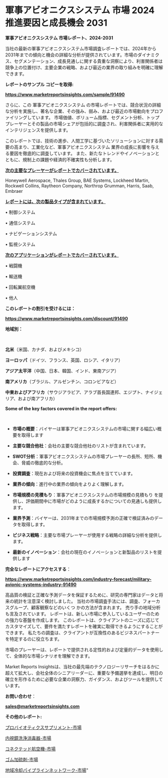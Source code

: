 # 軍事アビオニクスシステム 市場 2024 推進要因と成長機会 2031

<strong>軍事アビオニクスシステム 市場レポート、2024-2031</strong>

当社の最新の軍事アビオニクスシステム市場調査レポートでは、2024年から2031年までの傾向と機会の詳細な分析が提供されています。市場のダイナミクス、セグメンテーション、成長見通しに関する貴重な洞察により、利害関係者は競争上の位置付け、主要企業の戦略、および最近の業界の取り組みを明確に理解できます。



<strong>レポートのサンプル コピーを取得:</strong> <a href=https://www.marketreportsinsights.com/sample/91490>

<strong><u>https://www.marketreportsinsights.com/sample/91490</u></strong></a>

さらに、この 軍事アビオニクスシステム の市場レポートでは、競合状況の詳細な分析を実施し、著名な企業、その強み、弱み、および最近の市場動向をプロファイリングしています。 市場価値、ボリューム指標、セグメント分析、トッププレーヤーとその製品の市場シェアが包括的に調査され、利害関係者に実用的なインテリジェンスを提供します。

このレポートでは、技術の進歩、人間工学に基づいたソリューションに対する需要の高まり、工業化など、軍事アビオニクスシステム 業界の成長に影響を与える要因を徹底的に調査しています。 また、新たなトレンドやイノベーションとともに、規制上の課題や経済的不確実性も分析します。



<strong><u>次の主要なプレーヤーがレポートでカバーされています。</u></strong>

Honeywell Aerospace, Thales Group, BAE Systems, Lockheed Martin, Rockwell Collins, Raytheon Company, Northrop Grumman, Harris, Saab, Embraer



<strong><u><b>レポートには、次の製品タイプが含まれています。</b></u></strong>

• 制御システム

• 通信システム

• ナビゲーションシステム

• 監視システム



<strong><u><b>次のアプリケーションがレポートでカバーされています。</b></u></strong>

• 戦闘機

• 輸送機

• 回転翼航空機

• 他人



<strong><b>このレポートの割引を受けるには：</b></strong>

<a href=https://www.marketreportsinsights.com/discount/91490>

<strong><u>https://www.marketreportsinsights.com/discount/91490</u></strong></a>



<strong>地域別：</strong>

<strong> </strong>



<strong>北米</strong>（米国、カナダ、およびメキシコ）



<strong>ヨーロッパ</strong>（ドイツ、フランス、英国、ロシア、イタリア）



<strong>アジア太平洋</strong>（中国、日本、韓国、インド、東南アジア）



<strong>南アメリカ</strong>（ブラジル、アルゼンチン、コロンビアなど）



<strong>中東およびアフリカ</strong>（サウジアラビア、アラブ首長国連邦、エジプト、ナイジェリア、および南アフリカ）



<strong>Some of the key factors covered in the report offers:</strong>

<strong> </strong>
<ul>
  <li>

<strong>市場の概要</strong>：バイヤーは軍事アビオニクスシステムの市場に関する幅広い概要を取得します</li>
  <li>

<strong>主要な競合他社</strong>：会社の主要な競合他社のリストが含まれています。</li>
  <li>

<strong>SWOT分析</strong>：軍事アビオニクスシステムの市場プレーヤーの長所、短所、機会、脅威の徹底的な分析。</li>
  <li>

<strong>投資調査</strong>：現在および将来の投資機会に焦点を当てています。</li>
  <li>

<strong>業界の傾向</strong>：進行中の業界の傾向をよりよく理解します。</li>
  <li>

<strong>市場規模の見積もり</strong>：軍事アビオニクスシステムの市場規模の見積もり を提供し、評価期間中に市場がどのように成長するかについての見通しも提供します。</li>
  <li>

<strong>業界予測</strong>：バイヤーは、2031年までの市場規模予測の正確で検証済みのデータを取得します。</li>
  <li>

<strong>ビジネス戦略</strong>：主要な市場プレーヤーが使用する戦略の詳細な分析を提供します。</li>
  <li>

<strong>最新のイノベーション</strong>：会社の現在のイノベーションと新製品のリストを提供します</li>
</ul>


<strong>完全なレポートにアクセスする</strong>：

<a href=https://www.marketreportsinsights.com/industry-forecast/military-avionic-systems-industry-91490>

<strong><u>https://www.marketreportsinsights.com/industry-forecast/military-avionic-systems-industry-91490</u></strong></a>

高品質の検証と正確な予測データを保証するために、研究の専門家はデータと将来の統計を注意深く検討しました。 当社の市場調査手法には、調査、フォーカスグループ、顧客観察などのいくつ かの方法が含まれます。 売り手の地域分析も言及されています。 レポートは、新しい市場に参入しているユーザーのための強力な基盤を作成します。 このレポートは、クライアントのニーズに応じてカスタマイズして、要件を満たすレポートを確実に取得できるようにすることができます。 私たちの調査は、クライアントが互換性のあるビジネスパートナーを特定するのに役立ちます。

市場のプレーヤーは、レポートで提供される定性的および定量的データを使用して、全体的な市場シナリオを理解できます。

Market Reports Insightsは、当社の最先端のテクノロジーリサーチをはるかに超えて拡大し、会社全体のシニアリーダーに、重要な予備選挙を達成し、明日の確立を形作るために必要な企業の洞察力、ガイダンス、およびツールを提供しています。



<strong><b>お問い合わせ</b></strong>：

<a href=mailto:sales@marketreportsinsights.com>

<strong><u>sales@marketreportsinsights.com</u></strong></a>



<strong>その他のレポート:</strong>

<a href=https://www.linkedin.com/pulse/プロバイオティクスサプリメント-市場-2023-年のダイナミクスとビジネストレンド-rtbnf/>プロバイオティクスサプリメント-市場</a>

<a href=https://www.linkedin.com/pulse/内視鏡洗浄消毒器-市場-2023-総合分析と事業成長戦略-2030-data-dive-discoveries-24-analysis-dwb8f/>内視鏡洗浄消毒器-市場</a>

<a href=https://www.linkedin.com/pulse/コネクテッド航空機-市場-2030-年までの需要に焦点を当てた-2023-danwf/>コネクテッド航空機-市場</a>

<a href=https://www.linkedin.com/pulse/ゴム加硫剤-市場-2023-最新の-cagr-および成長分析-2030-x5zwf/>ゴム加硫剤-市場</a>

<a href=https://www.linkedin.com/pulse/地域冷却パイプラインネットワーク-市場-2023-swot-分析と最新イノベーション-pj5wf/>地域冷却パイプラインネットワーク-市場</a>"
